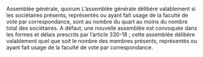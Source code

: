 Assemblée générale, quorum
L’assemblée générale délibère valablement si les sociétaires présents, représentés ou ayant fait usage de la faculté de vote par correspondance, sont au nombre du quart au moins du nombre total des sociétaires. A défaut, une nouvelle assemblée est convoquée dans les formes et délais prescrits par l’article 330-18 ; cette assemblée délibère valablement quel que soit le nombre des membres présents, représentés ou ayant fait usage de la faculté de vote par correspondance.